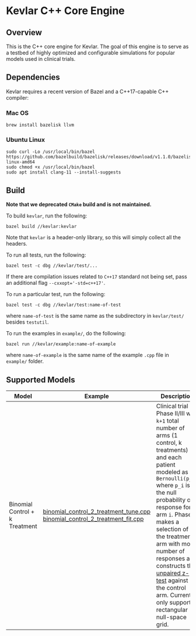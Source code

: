 # Kevlar C++ Core Engine

## Overview

This is the C++ core engine for Kevlar.
The goal of this engine is to serve as a testbed of highly optimized 
and configurable simulations for popular models used in clinical trials.

## Dependencies

Kevlar requires a recent version of Bazel and a C++17-capable C++ compiler:

### Mac OS

```
brew install bazelisk llvm
```

### Ubuntu Linux

```
sudo curl -Lo /usr/local/bin/bazel https://github.com/bazelbuild/bazelisk/releases/download/v1.1.0/bazelisk-linux-amd64
sudo chmod +x /usr/local/bin/bazel
sudo apt install clang-11 --install-suggests
```

## Build

__Note that we deprecated `CMake` build and is not maintained.__

To build `kevlar`, run the following:
```
bazel build //kevlar:kevlar
```
Note that `kevlar` is a header-only library,
so this will simply collect all the headers.

To run all tests, run the following:
```
bazel test -c dbg //kevlar/test/... 
```
If there are compilation issues related to `C++17` standard not being set,
pass an additional flag `--cxxopt='-std=c++17'`.

To run a particular test, run the following:
```
bazel test -c dbg //kevlar/test:name-of-test
```
where `name-of-test` is the same name as the subdirectory in `kevlar/test/`
besides `testutil`.

To run the examples in `example/`, do the following:
```
bazel run //kevlar/example:name-of-example
```
where `name-of-example` is the same name of the example `.cpp` file in `example/` folder.

## Supported Models

| Model | Example | Description |
| ----- | ------- | ----------- |
| Binomial Control + k Treatment | [binomial_control_2_treatment_tune.cpp](example/binomial_control_2_treatment_tune.cpp) [binomial_control_2_treatment_fit.cpp](example/binomial_control_2_treatment_fit.cpp) | Clinical trial Phase II/III with `k+1` total number of arms (1 control, k treatments) and each patient modeled as a `Bernoulli(p_i)` where `p_i` is the null probability of response for arm `i`. Phase II makes a selection of the treatment arm with most number of responses and constructs the [unpaired z-test](https://en.wikipedia.org/wiki/Paired_difference_test#Power_of_the_paired_Z-test) against the control arm. Currently only supports rectangular null-space grid. |
